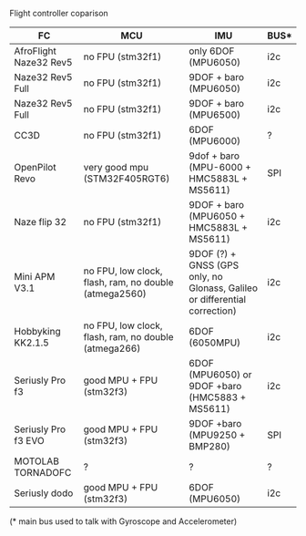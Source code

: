 Flight controller coparison

| FC | MCU | IMU | BUS* |
|----|-----|-----|-----|
| AfroFlight Naze32 Rev5 | no FPU (stm32f1) | only 6DOF (MPU6050) | i2c |
| Naze32 Rev5 Full | no FPU (stm32f1) | 9DOF + baro (MPU6050) | i2c |
| Naze32 Rev5 Full | no FPU (stm32f1) | 9DOF + baro (MPU6500) | i2c |
| CC3D | no FPU (stm32f1) | 6DOF (MPU6000) | ? |
| OpenPilot Revo | very good mpu (STM32F405RGT6) | 9dof + baro (MPU-6000 + HMC5883L + MS5611) | SPI |
| Naze flip 32 | no FPU (stm32f1) | 9DOF + baro (MPU6050 + HMC5883L + MS5611) | i2c |
| Mini APM V3.1 | no FPU, low clock, flash, ram, no double (atmega2560) | 9DOF (?) + GNSS (GPS only, no Glonass, Galileo or  differential correction) | i2c |
| Hobbyking KK2.1.5 | no FPU, low clock, flash, ram, no double (atmega266) | 6DOF (6050MPU) | i2c |
| Seriusly Pro f3 | good MPU + FPU (stm32f3) | 6DOF (MPU6050) or 9DOF +baro (HMC5883 + MS5611) | i2c |
| Seriusly Pro f3 EVO | good MPU + FPU (stm32f3) | 9DOF +baro (MPU9250 + BMP280) | SPI |
| MOTOLAB TORNADOFC | ? | ? | ? |
| Seriusly dodo | good MPU + FPU (stm32f3) | 6DOF (MPU6050) | i2c |

(* main bus used to talk with Gyroscope and Accelerometer)
